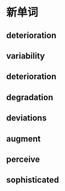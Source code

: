 # 新单词

## deterioration

## variability

## deterioration

## degradation

## deviations

## **augment**

## **perceive**

## **sophisticated**